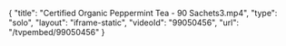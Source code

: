 {
    "title": "Certified Organic Peppermint Tea - 90 Sachets3.mp4",
    "type": "solo",
    "layout": "iframe-static",
    "videoId": "99050456",
    "url": "\/tvpembed\/99050456"
}